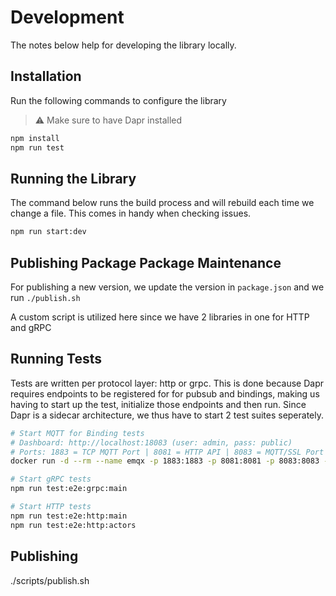 # Development

The notes below help for developing the library locally.

## Installation

Run the following commands to configure the library

> ⚠ Make sure to have Dapr installed

```bash
npm install
npm run test
```

## Running the Library

The command below runs the build process and will rebuild each time we change a file. This comes in handy when checking issues.

```bash
npm run start:dev
```

## Publishing Package Package Maintenance

For publishing a new version, we update the version in `package.json` and we run `./publish.sh`

A custom script is utilized here since we have 2 libraries in one for HTTP and gRPC

## Running Tests

Tests are written per protocol layer: http or grpc. This is done because Dapr requires endpoints to be registered for for pubsub and bindings, making us having to start up the test, initialize those endpoints and then run. Since Dapr is a sidecar architecture, we thus have to start 2 test suites seperately.

```bash
# Start MQTT for Binding tests
# Dashboard: http://localhost:18083 (user: admin, pass: public)
# Ports: 1883 = TCP MQTT Port | 8081 = HTTP API | 8083 = MQTT/SSL Port | 8883 = MQTT/Websocket/SSL Port | 8084 = MQTT/Websocket Port | 18083 = Dashboard
docker run -d --rm --name emqx -p 1883:1883 -p 8081:8081 -p 8083:8083 -p 8883:8883 -p 8084:8084 -p 18083:18083 emqx/emqx

# Start gRPC tests
npm run test:e2e:grpc:main

# Start HTTP tests
npm run test:e2e:http:main
npm run test:e2e:http:actors
```

## Publishing

./scripts/publish.sh